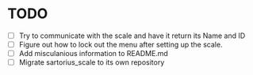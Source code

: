 TODO
====

- [ ] Try to communicate with the scale and have it return its Name and ID
- [ ] Figure out how to lock out the menu after setting up the scale. 
- [ ] Add misculanious information to README.md
- [ ] Migrate sartorius_scale to its own repository